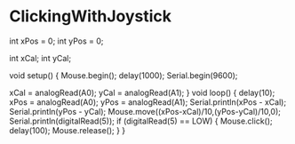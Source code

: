 ClickingWithJoystick
====================

int xPos = 0;
int yPos = 0;

int xCal;
int yCal;

void setup()
{
 Mouse.begin(); 
 delay(1000);
 Serial.begin(9600);
 
 xCal = analogRead(A0);
 yCal = analogRead(A1);
}
void loop()
{
  delay(10);  
  xPos = analogRead(A0);
  yPos = analogRead(A1);
  Serial.println(xPos - xCal);
  Serial.println(yPos - yCal);
  Mouse.move((xPos-xCal)/10,(yPos-yCal)/10,0);
  Serial.println(digitalRead(5));
  if (digitalRead(5) == LOW)
  {
    Mouse.click();
    delay(100);
    Mouse.release();
  }
}
